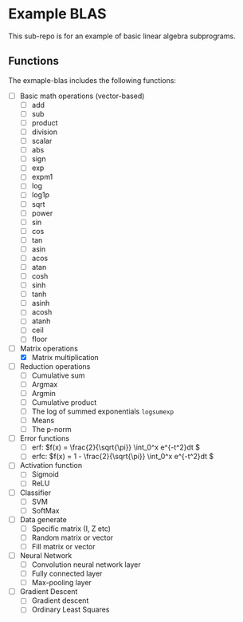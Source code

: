 # Example BLAS

This sub-repo is for an example of basic linear algebra subprograms.

## Functions
The exmaple-blas includes the following functions:
- [ ] Basic math operations (vector-based)
    - [ ] add
    - [ ] sub
    - [ ] product
    - [ ] division
    - [ ] scalar
    - [ ] abs
    - [ ] sign
    - [ ] exp
    - [ ] expm1
    - [ ] log
    - [ ] log1p
    - [ ] sqrt
    - [ ] power
    - [ ] sin
    - [ ] cos
    - [ ] tan
    - [ ] asin
    - [ ] acos
    - [ ] atan
    - [ ] cosh
    - [ ] sinh
    - [ ] tanh
    - [ ] asinh
    - [ ] acosh
    - [ ] atanh
    - [ ] ceil
    - [ ] floor
- [ ] Matrix operations
    - [x] Matrix multiplication
- [ ] Reduction operations
    - [ ] Cumulative sum
    - [ ] Argmax
    - [ ] Argmin
    - [ ] Cumulative product 
    - [ ] The log of summed exponentials `logsumexp`
    - [ ] Means
    - [ ] The p-norm
- [ ] Error functions
    - [ ] erf: $f(x) = \frac{2}{\sqrt{\pi}} \int_0^x e^{-t^2}dt $
    - [ ] erfc: $f(x) = 1 - \frac{2}{\sqrt{\pi}} \int_0^x e^{-t^2}dt $
- [ ] Activation function
    - [ ] Sigmoid
    - [ ] ReLU
- [ ] Classifier
    - [ ] SVM
    - [ ] SoftMax
- [ ] Data generate
    - [ ] Specific matrix (I, Z etc)
    - [ ] Random matrix or vector
    - [ ] Fill matrix or vector
- [ ] Neural Network
    - [ ] Convolution neural network layer 
    - [ ] Fully connected layer
    - [ ] Max-pooling layer
- [ ] Gradient Descent
    - [ ] Gradient descent
    - [ ] Ordinary Least Squares 
